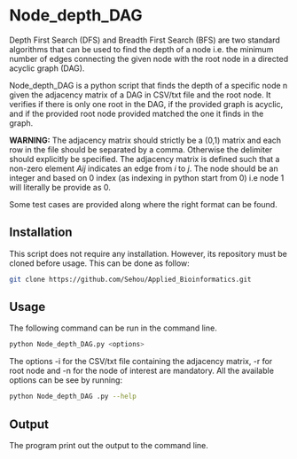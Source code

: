 # Node_depth_DAG

Depth First Search (DFS) and Breadth First Search (BFS) are two standard algorithms that can be used to find the depth of a node i.e. the  minimum number of edges connecting the given node with the root node in a directed acyclic graph (DAG). 

Node_depth_DAG  is a python script that finds the depth of a specific node n given the adjacency matrix of a DAG in CSV/txt file and the root node. It verifies if there is only one root in the DAG, if the provided graph is acyclic, and if the provided root node provided matched the one it finds in the graph. 

**WARNING:** The adjacency matrix should strictly  be a (0,1) matrix and each row in the file should be separated by a comma. Otherwise the delimiter should explicitly be specified. The adjacency matrix is defined such that a non-zero element *Aij* indicates an edge from *i* to *j*. The node should be an integer and based on 0 index (as indexing in python start from 0) i.e node 1 will literally be provide as 0.

Some test cases are provided along where the right format can be found. 



## Installation

This script does not require any installation. However, its repository must be cloned before usage. This can be done as follow:

```bash
git clone https://github.com/Sehou/Applied_Bioinformatics.git
```



## Usage

The following command can be run in the command line.

```python
python Node_depth_DAG.py <options>
```

The options -i for the CSV/txt file containing the adjacency matrix, -r for root node and -n for the node of interest are mandatory. All the available options can be see by running: 

```bash
python Node_depth_DAG .py --help
```

## Output

The program print out the output to the command line.